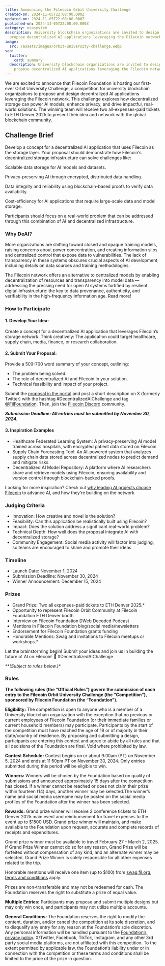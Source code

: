 ```yaml
---
title: Announcing the Filecoin Orbit University Challenge
created-on: 2024-11-05T22:08:00.000Z
updated-on: 2024-11-05T22:08:00.000Z
published-on: 2024-11-05T22:08:00.000Z
category: ecosystem
description: University blockchain organizations are invited to design and
  propose decentralized AI applications leveraging the Filecoin network.
image:
  src: /assets/images/orbit-university-challenge.webp
seo:
  twitter:
    card: summary
  description: University blockchain organizations are invited to design and
    propose decentralized AI applications leveraging the Filecoin network.
---
```


We are excited to announce that Filecoin Foundation is hosting our first-ever Orbit University Challenge, a competition for university blockchain organizations to propose and design decentralized AI applications leveraging the Filecoin network. This challenge explores how decentralized storage can power AI models, enhance privacy, and drive impactful, real-world solutions. The winning team will receive two all-expenses-paid tickets to ETH Denver 2025 to present their idea and network with the global blockchain community.

## Challenge Brief

Develop a concept for a decentralized AI application that uses Filecoin as the storage layer. Your proposal should demonstrate how Filecoin's decentralized storage infrastructure can solve challenges like:

Scalable data storage for AI models and datasets.

Privacy-preserving AI through encrypted, distributed data handling.

Data integrity and reliability using blockchain-based proofs to verify data availability.

Cost-efficiency for AI applications that require large-scale data and model storage.

Participants should focus on a real-world problem that can be addressed through this combination of AI and decentralized infrastructure.

### Why DeAI?

More organizations are shifting toward closed and opaque training models, raising concerns about power concentration, and creating information silos and centralized control that expose data to vulnerabilities. The lack of transparency in these systems obscures crucial aspects of AI development, including details on data sources and training methodologies.

The Filecoin network offers an alternative to centralized models by enabling decentralization of resources and transparency into model data –– addressing the pressing need for open AI systems fortified by resilient digital infrastructure: the key to data provenance, authenticity, and verifiability in the high-frequency information age. Read more!

### How to Participate

#### 1. Develop Your Idea:

Create a concept for a decentralized AI application that leverages Filecoin’s storage network. Think creatively: The application could target healthcare, supply chain, media, finance, or research collaboration.

#### 2. Submit Your Proposal:

Provide a 500-700 word summary of your concept, outlining:

- The problem being solved.
- The role of decentralized AI and Filecoin in your solution.
- Technical feasibility and impact of your project.

Submit the [proposal in the portal](https://airtable.com/appAGdqyYrqoFNuPI/pagYJ8TDX9cDly1LI/form) and post a short description on X (formerly Twitter) with the hashtag #DecentralizedAIChallenge and tag [@FilFoundation](https://twitter.com/FilFoundation). Then, join the [Filecoin Discord](https://discord.gg/filecoin) community.

**_Submission Deadline: All entries must be submitted by November 30, 2024._**

#### 3. Inspiration Examples

- Healthcare Federated Learning System: A privacy-preserving AI model trained across hospitals, with encrypted patient data stored on Filecoin.
- Supply Chain Forecasting Tool: An AI-powered system that analyzes supply chain data stored across decentralized nodes to predict demand and mitigate risks.
- Decentralized AI Model Repository: A platform where AI researchers share and retrieve models using Filecoin, ensuring availability and version control through blockchain-backed proofs.

Looking for more inspiration? Check out [why leading AI projects choose Filecoin](/blog/leading-ai-projects-choose-filecoin-to-advance-ai-marking-the-networks-leading-role-as-depin-backbone-for-ai) to advance AI, and how they're building on the network.

### Judging Criteria

- Innovation: How creative and novel is the solution?
- Feasibility: Can this application be realistically built using Filecoin?
- Impact: Does the solution address a significant real-world problem?
- Technical Depth: How well does the proposal integrate AI with decentralized storage?
- Community Engagement: Social media activity will factor into judging, so teams are encouraged to share and promote their ideas.

### Timeline

- Launch Date: November 1, 2024
- Submission Deadline: November 30, 2024
- Winner Announcement: December 15, 2024

### Prizes

- Grand Prize: Two all expenses-paid tickets to ETH Denver 2025.\*
- Opportunity to represent Filecoin Orbit Community at Filecoin Foundation ETH Denver booth
- Interview on Filecoin Foundation DWeb Decoded Podcast
- Mentions in Filecoin Foundation blog/social media/newsletters
- Endorsement for Filecoin Foundation grants funding
- Honorable Mentions: Swag and invitations to Filecoin meetups or workshops.\*

Let the brainstorming begin! Submit your ideas and join us in building the future of AI on Filecoin! 🧠 #DecentralizedAIChallenge

***(*Subject to rules below.)\***

### Rules

**The following rules (the “Official Rules”) govern the submission of each entry to the Filecoin Orbit University Challenge (the “Competition”), sponsored by Filecoin Foundation (the “Foundation”).**

**Eligibility:** The competition is open to anyone who is a member of a University blockchain organization with the exception that no previous or current employees of Filecoin Foundation (or their immediate families or current household members) may participate. Participants by the start of the competition must have reached the age of 18 or of majority in their state/country of residence. By proposing and submitting a design, participants are entering this contest and agree to abide by all rules and that all decisions of the Foundation are final. Void where prohibited by law.

**Contest Schedule:** Contest begins on or about 9:00am (PT) on November 5, 2024 and ends at 11:50pm PT on November 30, 2024. Only entries submitted during this period will be eligible to win.

**Winners:** Winners will be chosen by the Foundation based on quality of submissions and announced approximately 15 days after the competition has closed. If a winner cannot be reached or does not claim their prize within fourteen (14) days, another winner may be selected.The winner’s name and social media username may be posted on the social media profiles of the Foundation after the winner has been selected.

**Rewards:** Grand prize winner will receive 2 conference tickets to ETH Denver 2025 main event and reimbursement for travel expenses to the event up to $1500 USD. Grand prize winner will maintain, and make available to the Foundation upon request, accurate and complete records of receipts and expenditures.

Grand prize winner must be available to travel February 27 - March 2, 2025. If Grand Prize Winner cannot do so for any reason, Grand Prize will be forfeited without compensation of any kind, and an alternate winner may be selected. Grand Prize Winner is solely responsible for all other expenses related to the trip.

Honorable mentions will receive one item (up to $100) from [swag.fil.org](https://swag.fil.org), [terms and conditions](https://swag.fil.org/policies/terms-of-service) apply.

Prizes are non-transferable and may not be redeemed for cash. The Foundation reserves the right to substitute a prize of equal value.

**Multiple Entries:** Participants may propose and submit multiple designs but may only win once, and participants may not utilize multiple accounts.

**General Conditions:** The Foundation reserves the right to modify the content, duration, and/or cancel the competition at its sole discretion, and to disqualify any entry for any reason at the Foundation’s sole discretion. Any personal information will be handled pursuant to the [Foundation’s privacy policy](/policy/). X/Twitter, Facebook, TikTok, Instagram, and any other 3rd party social media platforms, are not affiliated with this competition. To the extent permitted by applicable law, the Foundation’s liability under or in connection with the competition or these terms and conditions shall be limited to the price of the prize in question.
